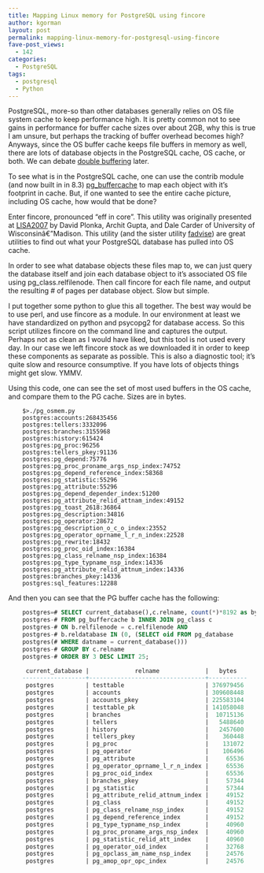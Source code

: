 ```yaml
---
title: Mapping Linux memory for PostgreSQL using fincore
author: kgorman
layout: post
permalink: mapping-linux-memory-for-postgresql-using-fincore
fave-post_views:
  - 142
categories:
  - PostgreSQL
tags:
  - postgresql
  - Python
---
```

PostgreSQL, more-so than other databases generally relies on OS file system cache to keep performance high. It is pretty common not to see gains in performance for buffer cache sizes over about 2GB, why this is true I am unsure, but perhaps the tracking of buffer overhead becomes high? Anyways, since the OS buffer cache keeps file buffers in memory as well, there are lots of database objects in the PostgreSQL cache, OS cache, or both. We can debate <a href=http://en.wikipedia.org/wiki/Double_buffering>double buffering</a> later.

To see what is in the PostgreSQL cache, one can use the contrib module (and now built in in 8.3) <a href=http://www.postgresql.org/docs/current/static/pgbuffercache.html>pg_buffercache</a> to map each object with it&#8217;s footprint in cache. But, if one wanted to see the entire cache picture, including OS cache, how would that be done?

Enter fincore, pronounced &#8220;eff in core&#8221;. This utility was originally presented at <a href=http://www.usenix.org/events/lisa07/tech/plonka.html>LISA2007</a> by David Plonka, Archit Gupta, and Dale Carder of University of Wisconsinâ€”Madison. This utility (and the sister utility <a href=http://net.doit.wisc.edu/~plonka/fadvise/>fadvise</a>) are great utilities to find out what your PostgreSQL database has pulled into OS cache.

In order to see what database objects these files map to, we can just query the database itself and join each database object to it&#8217;s associated OS file using pg_class.relfilenode. Then call fincore for each file name, and output the resulting # of pages per database object. Slow but simple.

I put together some python to glue this all together. The best way would be to use perl, and use fincore as a module. In our environment at least we have standardized on python and psycopg2 for database access. So this script utilizes fincore on the command line and captures the output. Perhaps not as clean as I would have liked, but this tool is not used every day. In our case we left fincore stock as we downloaded it in order to keep these components as separate as possible. This is also a diagnostic tool; it&#8217;s quite slow and resource consumptive. If you have lots of objects things might get slow. YMMV.

Using this code, one can see the set of most used buffers in the OS cache, and compare them to the PG cache. Sizes are in bytes.

```
    $>./pg_osmem.py
	postgres:accounts:268435456
	postgres:tellers:3332096
	postgres:branches:3155968
	postgres:history:615424
	postgres:pg_proc:96256
	postgres:tellers_pkey:91136
	postgres:pg_depend:75776
	postgres:pg_proc_proname_args_nsp_index:74752
	postgres:pg_depend_reference_index:58368
	postgres:pg_statistic:55296
	postgres:pg_attribute:55296
	postgres:pg_depend_depender_index:51200
	postgres:pg_attribute_relid_attnam_index:49152
	postgres:pg_toast_2618:36864
	postgres:pg_description:34816
	postgres:pg_operator:28672
	postgres:pg_description_o_c_o_index:23552
	postgres:pg_operator_oprname_l_r_n_index:22528
	postgres:pg_rewrite:18432
	postgres:pg_proc_oid_index:16384
	postgres:pg_class_relname_nsp_index:16384
	postgres:pg_type_typname_nsp_index:14336
	postgres:pg_attribute_relid_attnum_index:14336
	postgres:branches_pkey:14336
	postgres:sql_features:12288

```

And then you can see that the PG buffer cache has the following:

```sql
    postgres=# SELECT current_database(),c.relname, count(*)*8192 as bytes
	postgres-# FROM pg_buffercache b INNER JOIN pg_class c
	postgres-# ON b.relfilenode = c.relfilenode AND
	postgres-# b.reldatabase IN (0, (SELECT oid FROM pg_database
	postgres(# WHERE datname = current_database()))
	postgres-# GROUP BY c.relname
	postgres-# ORDER BY 3 DESC LIMIT 25;

	 current_database |             relname             |   bytes
	------------------+---------------------------------+-----------
	 postgres         | testtable                       | 376979456
	 postgres         | accounts                        | 309608448
	 postgres         | accounts_pkey                   | 225583104
	 postgres         | testtable_pk                    | 141058048
	 postgres         | branches                        |  10715136
	 postgres         | tellers                         |   5488640
	 postgres         | history                         |   2457600
	 postgres         | tellers_pkey                    |    360448
	 postgres         | pg_proc                         |    131072
	 postgres         | pg_operator                     |    106496
	 postgres         | pg_attribute                    |     65536
	 postgres         | pg_operator_oprname_l_r_n_index |     65536
	 postgres         | pg_proc_oid_index               |     65536
	 postgres         | branches_pkey                   |     57344
	 postgres         | pg_statistic                    |     57344
	 postgres         | pg_attribute_relid_attnum_index |     49152
	 postgres         | pg_class                        |     49152
	 postgres         | pg_class_relname_nsp_index      |     49152
	 postgres         | pg_depend_reference_index       |     49152
	 postgres         | pg_type_typname_nsp_index       |     40960
	 postgres         | pg_proc_proname_args_nsp_index  |     40960
	 postgres         | pg_statistic_relid_att_index    |     40960
	 postgres         | pg_operator_oid_index           |     32768
	 postgres         | pg_opclass_am_name_nsp_index    |     24576
	 postgres         | pg_amop_opr_opc_index           |     24576



```
